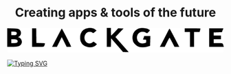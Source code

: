 <h1 align="center"> Creating apps & tools of the future</h1>

<a href="#"><img src="profile\resources\Blackgate Black.png"/></a>

[![Typing SVG](https://readme-typing-svg.herokuapp.com?font=Fira+Code&weight=500&pause=1500&color=5D009A&center=true&random=true&width=435&lines=Smart+Solutions+for+a+More+Efficient+Tomorrow.;Transforming+Potential+into+Performance+with+AI)](https://git.io/typing-svg)

